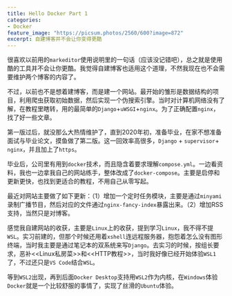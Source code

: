 ```yaml
---
title: Hello Docker Part 1
categories:
- Docker
feature_image: "https://picsum.photos/2560/600?image=872"
excerpt: 自建博客并不会让你变得更酷
---
```


很喜欢以前用的`markeditor`使用说明里的一句话（应该没记错吧），总之就是使用酷的工具并不会让你更酷。我觉得自建博客也适用这个道理，不然我现在也不会需要维护两个博客的内容了。

不过，以前也不是想着建博客，而是建一个网站。最开始的雏形是数据结构的项目，利用爬虫获取初始数据，然后实现一个伪搜索引擎。当时对计算机网络没有了解，在教程里瞎转，用的最简单的`Django`+`uWSGI`+`nginx`。为了正确配置`nginx`，找了好一些文章。

第一版过后，就没那么大热情维护了，直到2020年初，准备毕业，在家不想准备面试与毕业论文，摸鱼做了第二版。这一回效率高很多，`Django` + `supervisor`+ `nginx`，并且加上了`https`。

毕业后，公司里有用到`docker`技术，而且隐含着要求理解`compose.yml`。一边看资料，我也一边拿我自己的网站练手，整体改成了`docker-compose`。主要是启停和更新更快，也找到更适合的教程，不用自己从零写起。

最近对网站主要做了如下更新：（1）增加一个定时任务模块，主要是通过`minyami`录制广播节目，然后对应的文件通过`nginx-fancy-index`暴露出来。（2）增加RSS支持，当然只是对博客。


感觉我自建网站的收获，主要是`Linux`上的收获，提到学习`Linux`，我不得不提`WSL`。实习前建的，但那个时候还用着`xshell`连远程服务器，抱怨着怎么没有图形终端，当时我主要是通过笔记本的双系统来写`Django`。去实习的时候，按组长要求，恶补<<Linux私房菜>>和<<HTTP教程>>，当时我好像已经开始体验`WSL1`了，不过还只是`VS Code`结合`WSL`。

等到`WSL2`出现，再到后面`Docker Desktop`支持用`WSL2`作为内核，在`Windows`体验`Docker`就是一个比较舒服的事情了，实现了丝滑的`Ubuntu`体验。